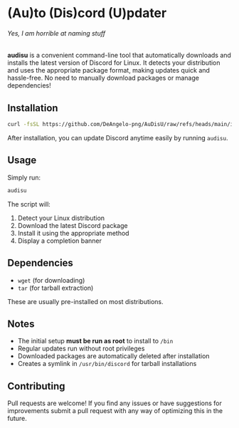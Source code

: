 # (Au)to (Dis)cord (U)pdater
###### Yes, I am horrible at naming stuff

**audisu** is a convenient command-line tool that automatically downloads and installs the latest version of Discord for Linux. It detects your distribution and uses the appropriate package format, making updates quick and hassle-free. No need to manually download packages or manage dependencies!

## Installation

```bash
curl -fsSL https://github.com/DeAngelo-png/AuDisU/raw/refs/heads/main/init.sh | sudo bash
```

After installation, you can update Discord anytime easily by running `audisu`.

## Usage

Simply run:
```bash
audisu
```

The script will:
1. Detect your Linux distribution
2. Download the latest Discord package
3. Install it using the appropriate method
4. Display a completion banner

## Dependencies
* `wget` (for downloading)
* `tar` (for tarball extraction)

These are usually pre-installed on most distributions.

## Notes
* The initial setup **must be run as root** to install to `/bin`
* Regular updates run without root privileges
* Downloaded packages are automatically deleted after installation
* Creates a symlink in `/usr/bin/discord` for tarball installations

## Contributing
Pull requests are welcome! If you find any issues or have suggestions for improvements submit a pull request with any way of optimizing this in the future.
